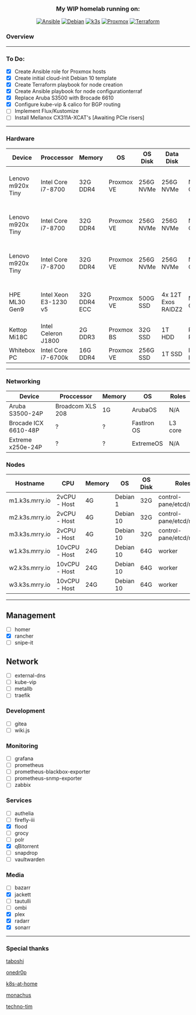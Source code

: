 <div align="center">
  
### My WIP homelab running on:
[![Ansible](https://img.shields.io/badge/Ansible-V2.10.8-red?style=for-the-badge)](https://ansible.com)
[![Debian](https://img.shields.io/badge/Debian-V10.9-orange?style=for-the-badge)](https://debian.com)
[![k3s](https://img.shields.io/badge/k3s-v1.21.0-yellow?style=for-the-badge)](https://k3s.io/)
[![Proxmox](https://img.shields.io/badge/Proxmox-V6.4-green?style=for-the-badge)](https://proxmox.com)
[![Terraform](https://img.shields.io/badge/Terraform-V0.15.4-bluegreen?style=for-the-badge)](https://terraform.io)
 
</div>

### Overview
----

### To Do:
- [x] Create Ansible role for Proxmox hosts
- [x] Create initial cloud-init Debian 10 template
- [x] Create Terraform playbook for node creation
- [x] Create Ansible playbook for node configurationterraf
- [x] Replace Aruba S3500 with Brocade 6610
- [x] Configure kube-vip & calico for BGP routing 
- [ ] Implement Flux/Kustomize
- [ ] Install Mellanox CX311A-XCAT's [Awaiting PCIe risers]

----
### Hardware
<div align="center">
  
| Device            | Proccessor            | Memory       | OS         | OS Disk   | Data Disk          | NIC             | Roles                             |
|-------------------|-----------------------|--------------|------------|-----------|--------------------|-----------------|-----------------------------------|
| Lenovo m920x Tiny | Intel Core i7-8700    | 32G DDR4     | Proxmox VE | 256G NVMe | 256G NVMe          | Mellanox CX311A | 1x master / 1x worker / Ceph      | 
| Lenovo m920x Tiny | Intel Core i7-8700    | 32G DDR4     | Proxmox VE | 256G NVMe | 256G NVMe          | Mellanox CX311A | 1x master / 1x worker / Ceph      |
| Lenovo m920x Tiny | Intel Core i7-8700    | 32G DDR4     | Proxmox VE | 256G NVMe | 256G NVMe          | Mellanox CX311A | 1x master / 1x worker / Ceph      |  
| HPE ML30 Gen9     | Intel Xeon E3-1230 v5 | 32G DDR4 ECC | Proxmox VE | 500G SSD  | 4x 12T Exos RAIDZ2 | Mellanox CX322A | VyOS / webproxy / NFS / SMB / ZFS |
| Kettop Mi18C      | Intel Celeron J1800   | 2G DDR3      | Proxmox BS | 32G SSD   | 1T HDD             | Realtek RTL8111 | Proxmox backup server             |
| Whitebox PC       | Intel Core i7-6700k   | 16G DDR4     | Proxmox VE | 256G SSD  | 1T SSD             | Intel I219-V    | Parsec / Steam                    |

</div>
  
----
### Networking

<div align="center">

| Device               | Proccessor          | Memory   | OS          | Roles          |
|----------------------|---------------------|----------|-------------|----------------|
| Aruba S3500-24P      | Broadcom XLS 208    | 1G       | ArubaOS     | N/A            |
| Brocade ICX 6610-48P | ?                   | ?        | FastIron OS | L3 core        |
| Extreme x250e-24P    | ?                   | ?        | ExtremeOS   | N/A            |

  
</div>

### Nodes

<div align="center">

| Hostname       | CPU           | Memory | OS        | OS Disk | Roles                    |
|----------------|---------------|--------|-----------|---------|--------------------------|
| m1.k3s.mrry.io | 2vCPU - Host  | 4G     | Debian 1  | 32G     | control-pane/etcd/master | 
| m2.k3s.mrry.io | 2vCPU - Host  | 4G     | Debian 10 | 32G     | control-pane/etcd/master | 
| m3.k3s.mrry.io | 2vCPU - Host  | 4G     | Debian 10 | 32G     | control-pane/etcd/master | 
| w1.k3s.mrry.io | 10vCPU - Host | 24G    | Debian 10 | 64G     | worker                   | 
| w2.k3s.mrry.io | 10vCPU - Host | 24G    | Debian 10 | 64G     | worker                   | 
| w3.k3s.mrry.io | 10vCPU - Host | 24G    | Debian 10 | 64G     | worker                   | 

</div>

---

## Management
- [ ] homer
- [x] rancher
- [ ] snipe-it

## Network
- [ ] external-dns
- [ ] kube-vip
- [ ] metallb
- [ ] traefik

### Development
- [ ] gitea
- [ ] wiki.js

### Monitoring
- [ ] grafana
- [ ] prometheus
- [ ] prometheus-blackbox-exporter
- [ ] prometheus-snmp-exporter
- [ ] zabbix

### Services
- [ ] authelia
- [ ] firefly-iii
- [x] flood
- [ ] grocy
- [ ] polr
- [x] qBitorrent 
- [ ] snapdrop
- [ ] vaultwarden

### Media
- [ ] bazarr
- [x] jackett
- [ ] tautulli
- [ ] ombi
- [x] plex
- [x] radarr
- [x] sonarr

--- 

### Special thanks

[taboshi](https://github.com/toboshii)

[onedr0p](https://github.com/onedr0p)

[k8s-at-home](https://github.com/k8s-at-home)

[monachus](https://gitlab.com/monachus)

[techno-tim](https://github.com/techno-tim)

